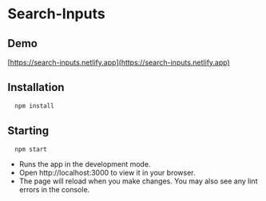 # Search-Inputs

## Demo

[https://search-inputs.netlify.app](https://search-inputs.netlify.app)

## Installation

```bash
  npm install
```

## Starting

```bash
  npm start
```

- Runs the app in the development mode.
- Open http://localhost:3000 to view it in your browser.
- The page will reload when you make changes.
  You may also see any lint errors in the console.
